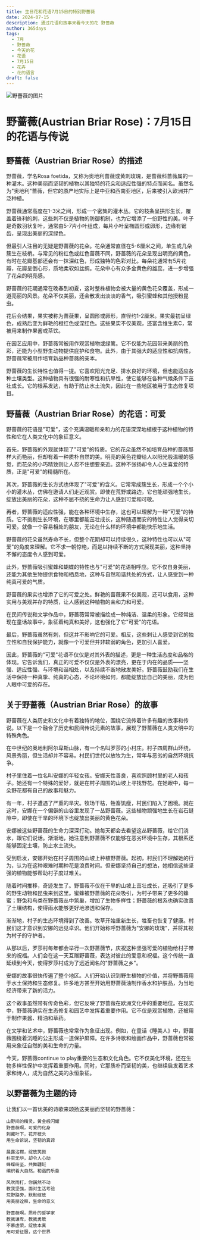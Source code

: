 ```yaml
---
title: 生日花和花语7月15日的特别野薔薇
date: 2024-07-15
description: 通过花语和故事来看今天的花 野薔薇
author: 365days
tags:
  - 7月
  - 野薔薇
  - 今天的花
  - 花语
  - 7月15日
  - 花卉
  - 花的语言
draft: false
---
```



![野薔薇的图片](https://cdn.pixabay.com/photo/2018/09/10/17/51/yellow-rose-3667591_960_720.jpg#center#center)


# 野蔷薇(Austrian Briar Rose)：7月15日的花语与传说

## 野蔷薇（Austrian Briar Rose）的描述

野蔷薇，学名Rosa foetida，又称为奥地利蔷薇或黄刺玫瑰，是蔷薇科蔷薇属的一种灌木。这种美丽而坚韧的植物以其独特的花朵和适应性强的特点而闻名。虽然名为"奥地利"蔷薇，但它的原产地实际上是中亚和西南亚地区，后来被引入欧洲并广泛种植。

野蔷薇通常高度在1-3米之间，形成一个密集的灌木丛。它的枝条呈拱形生长，覆盖着锋利的刺，这些刺不仅是植物的防御机制，也为它增添了一份野性的美。叶子是奇数羽状复叶，通常由5-7片小叶组成，每片小叶呈椭圆形或卵形，边缘有锯齿，呈现出美丽的深绿色。

但最引人注目的无疑是野蔷薇的花朵。花朵通常直径在5-6厘米之间，单生或几朵簇生在枝梢。与常见的粉红色或红色蔷薇不同，野蔷薇的花朵呈现出明亮的黄色，有时在花瓣基部还会有一抹深红色，形成独特的色彩对比。每朵花通常有5片花瓣，花瓣呈倒心形，质地柔软如丝绸。花朵中心有众多金黄色的雄蕊，进一步增强了花朵的明亮感。

野蔷薇的花期通常在晚春到初夏，这时整株植物会被大量的黄色花朵覆盖，形成一道亮丽的风景。花朵不仅美丽，还会散发出淡淡的香气，吸引蜜蜂和其他授粉昆虫。

花后会结果，果实被称为蔷薇果，呈圆形或卵形，直径约1-2厘米。果实最初呈绿色，成熟后变为鲜艳的橙红色或深红色。这些果实不仅美观，还富含维生素C，常被用来制作果酱或茶饮。

在园艺应用中，野蔷薇常被用作观赏植物或绿篱。它不仅能为花园带来美丽的色彩，还能为小型野生动物提供庇护和食物。此外，由于其强大的适应性和抗病性，野蔷薇常被用作培育新品种蔷薇的亲本。

野蔷薇的生长特性也值得一提。它喜欢阳光充足、排水良好的环境，但也能适应各种土壤类型。这种植物具有很强的耐寒性和抗旱性，使它能够在各种气候条件下茁壮成长。它的根系发达，有助于防止水土流失，因此在一些地区被用于生态修复项目。

## 野蔷薇（Austrian Briar Rose）的花语：可爱

野蔷薇的花语是"可爱"，这个充满温暖和亲和力的花语深深地植根于这种植物的特性和它在人类文化中的象征意义。

首先，野蔷薇的外观就体现了"可爱"的特质。它的花朵虽然不如培育品种的蔷薇那样大而艳丽，但却有着一种质朴自然的美。明亮的黄色花瓣给人以阳光般温暖的感觉，而花朵的小巧精致则让人忍不住想要亲近。这种不张扬却令人心生喜爱的特质，正是"可爱"的精髓所在。

其次，野蔷薇的生长方式也体现了"可爱"的含义。它常常成簇生长，形成一个个小小的灌木丛，仿佛在邀请人们走近观赏。即使在荒野或路边，它也能顽强地生长，绽放出美丽的花朵，这种不屈不挠的生命力让人感到可爱和可敬。

再者，野蔷薇的适应性强，能在各种环境中生存，这也可以理解为一种"可爱"的特质。它不挑剔生长环境，在哪里都能茁壮成长，这种随遇而安的特性让人觉得亲切可爱。就像一个容易相处的朋友，无论在什么样的环境中都能快乐地生活。

野蔷薇的花朵虽然寿命不长，但整个花期却可以持续很久，这种特性也可以从"可爱"的角度来理解。它不求一朝惊艳，而是以持续不断的方式展现美丽，这种坚持不懈的态度令人感到可爱。

此外，野蔷薇吸引蜜蜂和蝴蝶的特性也与"可爱"的花语相呼应。它不仅自身美丽，还能为其他生物提供食物和栖息地，这种与自然和谐共处的方式，让人感受到一种纯真可爱的气质。

野蔷薇的果实也增添了它的可爱之处。鲜艳的蔷薇果不仅美观，还可以食用，这种实用与美观并存的特质，让人感到这种植物的亲和力和可爱。

在民间传说和文学作品中，野蔷薇常常被描绘成一种纯洁、温柔的形象。它经常出现在童话故事中，象征着纯真和美好，这也强化了它"可爱"的花语。

最后，野蔷薇虽然有刺，但这并不影响它的可爱。相反，这些刺让人感受到它的独立性和自我保护能力，就像一个可爱但并非软弱的角色，更加引人喜爱。

因此，野蔷薇的"可爱"花语不仅仅是对其外表的描述，更是一种生活态度和品格的体现。它告诉我们，真正的可爱不仅仅是外表的漂亮，更在于内在的品质——坚强、适应性强、与环境和谐相处，以及持续不断地散发美好。野蔷薇鼓励我们在生活中保持一种真挚、纯真的心态，不论环境如何，都能绽放出自己的美丽，成为他人眼中可爱的存在。

## 关于野蔷薇（Austrian Briar Rose）的故事

野蔷薇在人类历史和文化中有着独特的地位，围绕它流传着许多有趣的故事和传说。以下是一个融合了历史和民间传说元素的故事，展现了野蔷薇在人类文明中的特殊角色。

在中世纪的奥地利阿尔卑斯山脉，有一个名叫罗莎的小村庄。村子四周群山环绕，风景秀丽，但生活却并不容易。村民们世代以放牧为生，常年与恶劣的自然环境抗争。

村子里住着一位名叫安娜的年轻女孩。安娜天性善良，喜欢照顾村里的老人和孩子。她还有一个特殊的爱好，就是在村子周围的山坡上寻找野花。在她眼中，每一朵野花都有自己的故事和魅力。

有一年，村子遭遇了严重的旱灾。牧场干枯，牲畜饥瘦，村民们陷入了困境。就在这时，安娜在一个偏僻的山谷里发现了一丛野蔷薇。这些植物顽强地生长在岩石缝隙中，即使在干旱的环境下也绽放出美丽的黄色花朵。

安娜被这些野蔷薇的生命力深深打动。她每天都会去看望这丛野蔷薇，给它们浇水，跟它们说话。渐渐地，她注意到野蔷薇不仅能够在恶劣环境中生存，其根系还能够固定土壤，防止水土流失。

受到启发，安娜开始在村子周围的山坡上种植野蔷薇。起初，村民们不理解她的行为，认为在这种艰难时期种花是浪费时间。但安娜坚持自己的想法，她相信这些坚强的植物能够帮助村子度过难关。

随着时间推移，奇迹发生了。野蔷薇不仅在干旱的山坡上茁壮成长，还吸引了更多的野生动物和昆虫来到这里。蜜蜂被野蔷薇的花朵吸引，为村子带来了更多的蜂蜜；野兔和鸟类在野蔷薇丛中筑巢，增加了生物多样性；野蔷薇的根系也确实改善了土壤结构，使得雨水能够更好地渗透和保存。

渐渐地，村子的生态环境得到了改善。牧草开始重新生长，牲畜也恢复了健康。村民们这才意识到安娜的远见卓识。他们开始称呼野蔷薇为"安娜的玫瑰"，并将其视为村子的守护者。

从那以后，罗莎村每年都会举行一次野蔷薇节，庆祝这种坚强可爱的植物给村子带来的祝福。人们会在这一天互赠野蔷薇，表达对彼此的爱意和祝福。这个传统一直延续到今天，使得罗莎村成为了远近闻名的"野蔷薇之乡"。

安娜的故事很快传遍了整个地区。人们开始认识到野生植物的价值，并将野蔷薇用于水土保持和生态修复。许多地方甚至开始用野蔷薇油制作香水和护肤品，为当地经济带来了新的活力。

这个故事虽然带有传奇色彩，但它反映了野蔷薇在欧洲文化中的重要地位。在现实中，野蔷薇确实在生态修复和园艺中发挥着重要作用。它不仅是观赏植物，还被用于制作果酱、精油和草药。

在文学和艺术中，野蔷薇也常常作为象征出现。例如，在童话《睡美人》中，野蔷薇围绕着沉睡的公主形成一道保护屏障。在许多诗歌和绘画作品中，野蔷薇也常被用来象征自然的美和生命的力量。

今天，野蔷薇continue to play重要的生态和文化角色。它不仅美化环境，还在生物多样性保护中发挥着重要作用。同时，它那质朴而坚韧的美，也继续启发着艺术家和诗人，成为自然之美的永恒象征。

## 以野蔷薇为主题的诗

让我们以一首优美的诗歌来颂扬这美丽而坚韧的野蔷薇：

```
山野间的精灵，黄金般闪耀
野蔷薇啊，可爱的化身
刺藏叶下，花开枝头
用生命诉说，坚韧的真谛

晨露沾襟，绽放笑颜
朴实无华，却令人心动
蜂蝶纷至，共舞翩跹
编织着大自然，和谐的乐章

风吹雨打，你巍然不动
教我坚强，面对生活考验
荒野路旁，默默绽放
用美丽诠释，生命的意义

野蔷薇啊，质朴的哲学家
教我谦卑，教我勇敢
不慕虚荣，绽放本真
用可爱征服，这个世界
```
